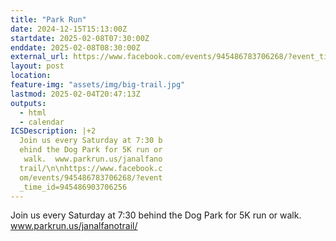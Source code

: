 ```yaml
---
title: "Park Run"
date: 2024-12-15T15:13:00Z
startdate: 2025-02-08T07:30:00Z
enddate: 2025-02-08T08:30:00Z
external_url: https://www.facebook.com/events/945486783706268/?event_time_id=945486903706256
layout: post
location: 
feature-img: "assets/img/big-trail.jpg"
lastmod: 2025-02-04T20:47:13Z
outputs:
  - html
  - calendar
ICSDescription: |+2
  Join us every Saturday at 7:30 b  ehind the Dog Park for 5K run or   walk.  www.parkrun.us/janalfano  trail/\n\nhttps://www.facebook.c  om/events/945486783706268/?event  _time_id=945486903706256
---
```


Join us every Saturday at 7&#58;30 behind the Dog Park for 5K run or walk.  www.parkrun.us/janalfanotrail/<br>
  <br>
  
